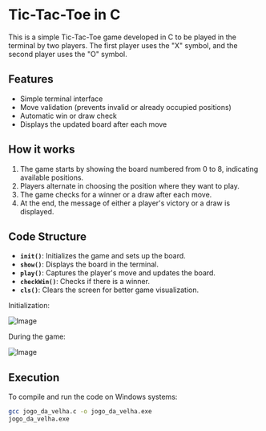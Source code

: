 # Tic-Tac-Toe in C

This is a simple Tic-Tac-Toe game developed in C to be played in the terminal by two players. The first player uses the "X" symbol, and the second player uses the "O" symbol.

## Features
- Simple terminal interface
- Move validation (prevents invalid or already occupied positions)
- Automatic win or draw check
- Displays the updated board after each move

## How it works
1. The game starts by showing the board numbered from 0 to 8, indicating available positions.
2. Players alternate in choosing the position where they want to play.
3. The game checks for a winner or a draw after each move.
4. At the end, the message of either a player's victory or a draw is displayed.

## Code Structure

- **`init()`**: Initializes the game and sets up the board.
- **`show()`**: Displays the board in the terminal.
- **`play()`**: Captures the player's move and updates the board.
- **`checkWin()`**: Checks if there is a winner.
- **`cls()`**: Clears the screen for better game visualization.

Initialization:

![Image](https://github.com/user-attachments/assets/990e98bf-4454-4cb0-b460-7fc0037b81d1)

During the game:

![Image](https://github.com/user-attachments/assets/4162e002-a9eb-4cc4-aed5-49f79d11ada1)

## Execution
To compile and run the code on Windows systems:
```sh
gcc jogo_da_velha.c -o jogo_da_velha.exe
jogo_da_velha.exe
